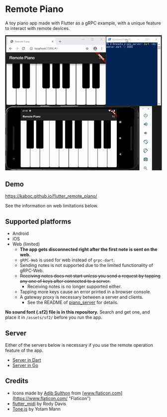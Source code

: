# Remote Piano

A toy piano app made with Flutter as a gRPC example, with a unique feature to interact with remote devices.

![Screencast](docs/images/remote_piano.gif)

## Demo

https://kaboc.github.io/flutter_remote_piano/

See the information on web limitations below.

## Supported platforms

* Android
* iOS
* Web (limited)
    * **The app gets disconnected right after the first note is sent on the web.**  
    * `gRPC-Web` is used for web instead of `grpc-dart`.
    * Sending notes is not supported due to the limited functionality of gRPC-Web.
    * ~~Receiving notes does not start unless you send a request by tapping any one of keys after connected to a server.~~
        * Receiving notes is no longer supported either.
    * Tapping more keys cause an error printed in a browser console.
    * A gateway proxy is necessary between a server and clients.
        * See the README of [piano_server](https://github.com/kaboc/piano_server) for details.

**No sound font (.sf2) file is in this repository.**
Search and get one, and place it in `/assets/sf2/` before you run the app. 

## Server

Either of the servers below is necessary if you use the remote operation feature of the app.

* [Server in Dart](https://github.com/kaboc/piano_server)
* [Server in Go](https://github.com/kaboc/piano_server_go)

## Credits

* Icons made by [Adib Sulthon](https://www.flaticon.com/authors/adib-sulthon "Adib Sulthon") from [www.flaticon.com](https://www.flaticon.com/ "Flaticon")
* [flutter_midi](https://github.com/rodydavis/flutter_midi) by Rody Davis
* [Tone.js](https://tonejs.github.io/) by Yotam Mann
